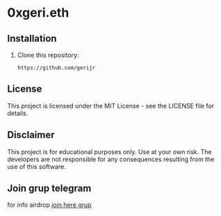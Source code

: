 # 0xgeri.eth



## Installation

1. Clone this repository:

   ```
   https://github.com/gerijr
   ```


## License

This project is licensed under the MIT License - see the LICENSE file for details.

## Disclaimer

This project is for educational purposes only. Use at your own risk. The developers are not responsible for any consequences resulting from the use of this software.

## Join grup telegram

 for info airdrop [join here grup](https://t.me/maculairdrop)
 
